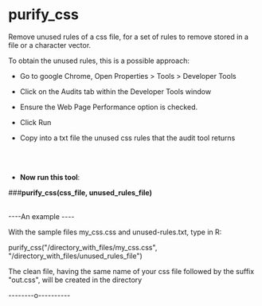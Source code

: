 # purify_css


Remove unused rules of a css file, for a set of rules to remove stored in a file or a character vector.

To obtain the unused rules, this is a possible approach:

- Go to google Chrome, Open Properties > Tools > Developer Tools

- Click on the Audits tab within the Developer Tools window

- Ensure the Web Page Performance option is checked.

- Click Run

- Copy into a txt file the unused css rules that the audit tool returns 

</br> </br>

- **Now run this tool**:


###**purify_css(css_file, unused_rules_file)**
</br> </br>


----An example ----

With the sample files my_css.css and unused-rules.txt, type in R:


purify_css("/directory_with_files/my_css.css", "/directory_with_files/unused_rules_file")


The clean file, having the same name of your css file followed by the suffix "out.css", will be created in the directory

--------o----------


